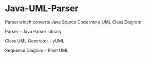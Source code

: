 # Java-UML-Parser
Parser which converts Java Source Code into a UML Class Diagram

Parser - Java Parser Library

Class UML Generator - yUML

Sequence Diagram - Plant UML
